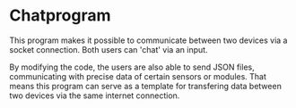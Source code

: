 # Chatprogram

This program makes it possible to communicate between two devices via a socket connection.
Both users can 'chat' via an input.

By modifying the code, the users are also able to send JSON files, communicating with precise data of certain sensors or modules.
That means this program can serve as a template for transfering data between two devices via the same internet connection. 
